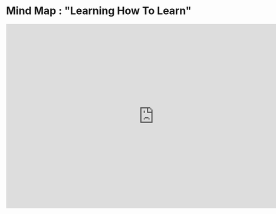 # Mind Map : "Learning How To Learn"

<iframe width="800" height="500" src="https://miro.com/app/live-embed/uXjVOf_1fRo=/?moveToViewport=-1004,-84,3274,1667" frameBorder="0" scrolling="no" allowFullScreen></iframe>